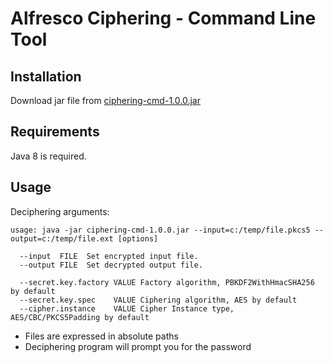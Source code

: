 Alfresco Ciphering - Command Line Tool
================================================

## Installation

Download jar file from [ciphering-cmd-1.0.0.jar](https://github.com/keensoft/alfresco-ciphering/releases/download/1.0.0/ciphering-cmd-1.0.0.jar)

## Requirements

Java 8 is required.

## Usage

Deciphering arguments:

```
usage: java -jar ciphering-cmd-1.0.0.jar --input=c:/temp/file.pkcs5 --output=c:/temp/file.ext [options]

  --input  FILE  Set encrypted input file.
  --output FILE  Set decrypted output file.
  
  --secret.key.factory VALUE Factory algorithm, PBKDF2WithHmacSHA256 by default
  --secret.key.spec    VALUE Ciphering algorithm, AES by default
  --cipher.instance    VALUE Cipher Instance type, AES/CBC/PKCS5Padding by default

```

* Files are expressed in absolute paths
* Deciphering program will prompt you for the password
